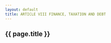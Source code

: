 ```yaml
---
layout: default 
title: ARTICLE VIII FINANCE, TAXATION AND DEBT
---
```


{{ page.title }}
----------------
